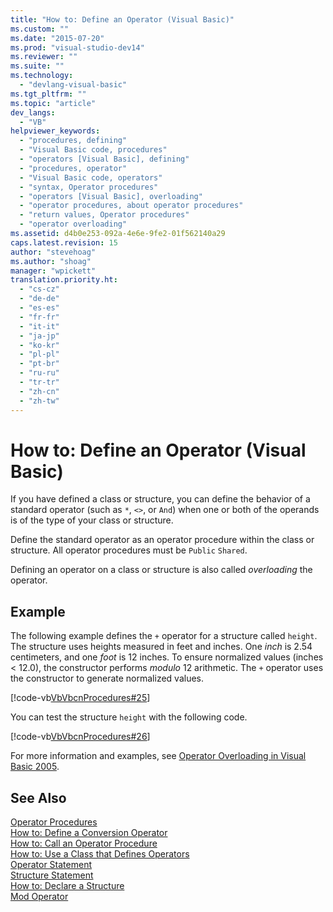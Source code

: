 ```yaml
---
title: "How to: Define an Operator (Visual Basic)"
ms.custom: ""
ms.date: "2015-07-20"
ms.prod: "visual-studio-dev14"
ms.reviewer: ""
ms.suite: ""
ms.technology: 
  - "devlang-visual-basic"
ms.tgt_pltfrm: ""
ms.topic: "article"
dev_langs: 
  - "VB"
helpviewer_keywords: 
  - "procedures, defining"
  - "Visual Basic code, procedures"
  - "operators [Visual Basic], defining"
  - "procedures, operator"
  - "Visual Basic code, operators"
  - "syntax, Operator procedures"
  - "operators [Visual Basic], overloading"
  - "operator procedures, about operator procedures"
  - "return values, Operator procedures"
  - "operator overloading"
ms.assetid: d4b0e253-092a-4e6e-9fe2-01f562140a29
caps.latest.revision: 15
author: "stevehoag"
ms.author: "shoag"
manager: "wpickett"
translation.priority.ht: 
  - "cs-cz"
  - "de-de"
  - "es-es"
  - "fr-fr"
  - "it-it"
  - "ja-jp"
  - "ko-kr"
  - "pl-pl"
  - "pt-br"
  - "ru-ru"
  - "tr-tr"
  - "zh-cn"
  - "zh-tw"
---
```

# How to: Define an Operator (Visual Basic)
If you have defined a class or structure, you can define the behavior of a standard operator (such as `*`, `<>`, or `And`) when one or both of the operands is of the type of your class or structure.  
  
 Define the standard operator as an operator procedure within the class or structure. All operator procedures must be `Public` `Shared`.  
  
 Defining an operator on a class or structure is also called *overloading* the operator.  
  
## Example  
 The following example defines the `+` operator for a structure called `height`. The structure uses heights measured in feet and inches. One *inch* is 2.54 centimeters, and one *foot* is 12 inches. To ensure normalized values (inches < 12.0), the constructor performs *modulo* 12 arithmetic. The `+` operator uses the constructor to generate normalized values.  
  
 [!code-vb[VbVbcnProcedures#25](../../../visual-basic\language-reference\procedures/codesnippet/VisualBasic/how-to-define-an-operator_1.vb)]  
  
 You can test the structure `height` with the following code.  
  
 [!code-vb[VbVbcnProcedures#26](../../../visual-basic\language-reference\procedures/codesnippet/VisualBasic/how-to-define-an-operator_2.vb)]  
  
 For more information and examples, see [Operator Overloading in Visual Basic 2005](http://go.microsoft.com/fwlink/?LinkId=101703).  
  
## See Also  
 [Operator Procedures](../../../visual-basic\language-reference\procedures/operator-procedures.md)   
 [How to: Define a Conversion Operator](../../../visual-basic\language-reference\procedures/how-to-define-a-conversion-operator.md)   
 [How to: Call an Operator Procedure](../../../visual-basic\language-reference\procedures/how-to-call-an-operator-procedure.md)   
 [How to: Use a Class that Defines Operators](../../../visual-basic\language-reference\procedures/how-to-use-a-class-that-defines-operators.md)   
 [Operator Statement](../../../visual-basic\language-reference\statements/operator-statement.md)   
 [Structure Statement](../../../visual-basic\language-reference\statements/structure-statement.md)   
 [How to: Declare a Structure](../../../visual-basic\programming-guide\language-features\data-types/how-to-declare-a-structure.md)   
 [Mod Operator](../../../visual-basic\language-reference\operators/mod-operator.md)